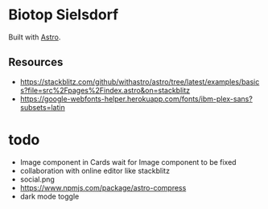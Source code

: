 # Biotop Sielsdorf

Built with [Astro](https://astro.build).


## Resources
- https://stackblitz.com/github/withastro/astro/tree/latest/examples/basics?file=src%2Fpages%2Findex.astro&on=stackblitz
- https://google-webfonts-helper.herokuapp.com/fonts/ibm-plex-sans?subsets=latin

# todo
- Image component in Cards
  wait for Image component to be fixed
- collaboration with online editor like stackblitz
- social.png
- https://www.npmjs.com/package/astro-compress
- dark mode toggle
